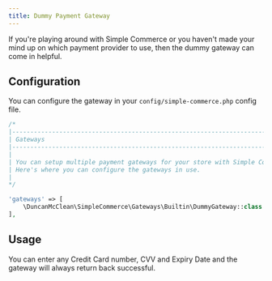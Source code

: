 ```yaml
---
title: Dummy Payment Gateway
---
```


If you're playing around with Simple Commerce or you haven't made your mind up on which payment provider to use, then the dummy gateway can come in helpful.

## Configuration

You can configure the gateway in your `config/simple-commerce.php` config file.

```php
/*
|--------------------------------------------------------------------------
| Gateways
|--------------------------------------------------------------------------
|
| You can setup multiple payment gateways for your store with Simple Commerce.
| Here's where you can configure the gateways in use.
|
*/

'gateways' => [
    \DuncanMcClean\SimpleCommerce\Gateways\Builtin\DummyGateway::class => [],
],
```

## Usage

You can enter any Credit Card number, CVV and Expiry Date and the gateway will always return back successful.
